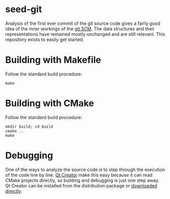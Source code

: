 # seed-git
Analysis of the first ever commit of the git source code gives a fairly good idea of the inner workings of the [git SCM](https://git-scm.com). The data structures and their representations have remained mostly unchanged and are still relevant. This repository exists to easily get started.

# Building with Makefile
Follow the standard build procedure:

    make

# Building with CMake
Follow the standard build procedure:

    mkdir build; cd build
    cmake ..
    make

# Debugging
One of the ways to analyze the source code is to step through the execution of the code line by line. [Qt Creator](https://wiki.qt.io/Category:Tools::QtCreator) make this easy because it can read CMake projects directly, so building and debugging is just one step away. Qt Creator can be installed from the distribution package or [downloaded directly](http://download.qt.io/official_releases/qtcreator/).

